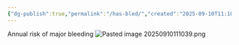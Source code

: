 ```yaml
---
{"dg-publish":true,"permalink":"/has-bled/","created":"2025-09-10T11:10:07.411-07:00","updated":"2025-09-10T11:10:51.186-07:00"}
---
```



Annual risk of major bleeding
![Pasted image 20250910111039.png](/img/user/assets/Pasted%20image%2020250910111039.png)

